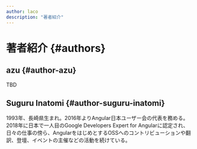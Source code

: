 ```yaml
---
author: laco
description: "著者紹介"
---
```


# 著者紹介 {#authors}

## azu {#author-azu}

TBD

## Suguru Inatomi {#author-suguru-inatomi}

1993年、長崎県生まれ。2016年よりAngular日本ユーザー会の代表を務める。
2018年に日本で一人目のGoogle Developers Expert for Angularに認定され、日々の仕事の傍ら、AngularをはじめとするOSSへのコントリビューションや翻訳、登壇、イベントの主催などの活動を続けている。
